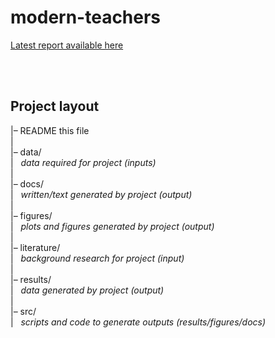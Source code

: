 modern-teachers
================

[Latest report available
here](https://datarichard.github.io/modern-teachers/)

<br>

<br>

## Project layout

\|– README this file  
\|  
\|– data/  
\|   *data required for project (inputs)*  
\|  
\|– docs/  
\|   *written/text generated by project (output)*  
\|  
\|– figures/  
\|   *plots and figures generated by project (output)*  
\|  
\|– literature/  
\|   *background research for project (input)*  
\|  
\|– results/  
\|   *data generated by project (output)*  
\|  
\|– src/  
\|   *scripts and code to generate outputs (results/figures/docs)*

<br>
